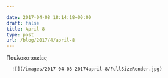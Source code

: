 ```yaml
---

date: 2017-04-08 18:14:18+00:00
draft: false
title: April 8
type: post
url: /blog/2017/4/april-8
---
```


Πουλοκατοικίες


  
      ![](/images/2017-04-08-20174april-8/FullSizeRender.jpg)

